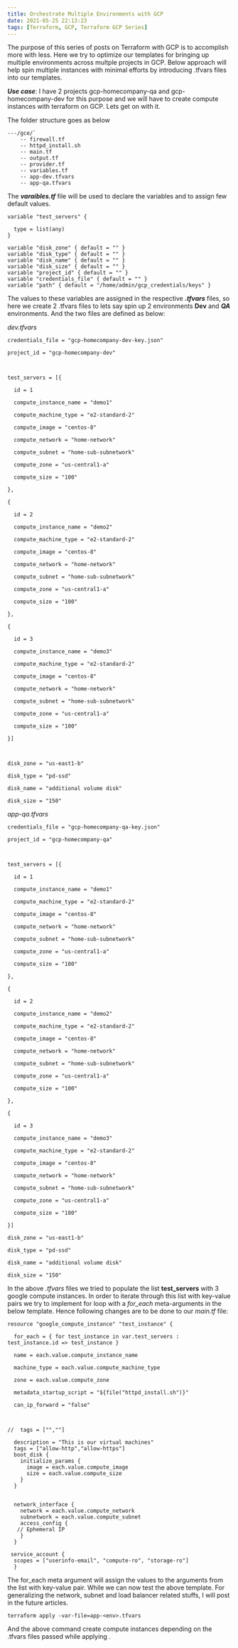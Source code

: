 ```yaml
---
title: Orchestrate Multiple Environments with GCP
date: 2021-05-25 22:13:23
tags: [Terraform, GCP, Terraform GCP Series]
---
```


The purpose of this series of posts on Terraform with GCP is to accomplish more with less.  Here we try to optimize our templates for bringing up multiple environments across multple projects in GCP.  Below approach will help spin multiple instances with minimal efforts by introducing .tfvars files into our templates.

***Use case***: I have 2  projects gcp-homecompany-qa and gcp-homecompany-dev for this purpose and we will have to create compute instances with terraform on GCP. Lets get on with it.



The folder structure goes as below

```
---/gce/`
	-- firewall.tf
	-- httpd_install.sh
	-- main.tf
	-- output.tf
	-- provider.tf
	-- variables.tf
	-- app-dev.tfvars
    -- app-qa.tfvars
```

The ***varaibles.tf*** file will be used to declare the variables and to assign few default values.

```
variable "test_servers" { 

  type = list(any) 
}

variable "disk_zone" { default = "" }
variable "disk_type" { default = "" }
variable "disk_name" { default = "" }
variable "disk_size" { default = "" }
variable "project_id" { default = "" }
variable "credentials_file" { default = "" }
variable "path" { default = "/home/admin/gcp_credentials/keys" }
```



The values to these variables are assigned in the respective ***.tfvars*** files, so here we create 2 .tfvars files to lets say spin up 2 environments **Dev** and ***QA*** environments. And the two files are defined as below:

*dev.tfvars* 

```
credentials_file = "gcp-homecompany-dev-key.json"

project_id = "gcp-homecompany-dev"



test_servers = [{

  id = 1

  compute_instance_name = "demo1"

  compute_machine_type = "e2-standard-2"

  compute_image = "centos-8"

  compute_network = "home-network"

  compute_subnet = "home-sub-subnetwork"

  compute_zone = "us-central1-a"

  compute_size = "100"

},

{

  id = 2

  compute_instance_name = "demo2"

  compute_machine_type = "e2-standard-2"

  compute_image = "centos-8"

  compute_network = "home-network"

  compute_subnet = "home-sub-subnetwork"

  compute_zone = "us-central1-a"

  compute_size = "100"

},

{

  id = 3

  compute_instance_name = "demo3"

  compute_machine_type = "e2-standard-2"

  compute_image = "centos-8"

  compute_network = "home-network"

  compute_subnet = "home-sub-subnetwork"

  compute_zone = "us-central1-a"

  compute_size = "100"

}]



disk_zone = "us-east1-b"

disk_type = "pd-ssd"

disk_name = "additional volume disk"

disk_size = "150"
```



*app-qa.tfvars*

```
credentials_file = "gcp-homecompany-qa-key.json"

project_id = "gcp-homecompany-qa"



test_servers = [{

  id = 1

  compute_instance_name = "demo1"

  compute_machine_type = "e2-standard-2"

  compute_image = "centos-8"

  compute_network = "home-network"

  compute_subnet = "home-sub-subnetwork"

  compute_zone = "us-central1-a"

  compute_size = "100"

},

{

  id = 2

  compute_instance_name = "demo2"

  compute_machine_type = "e2-standard-2"

  compute_image = "centos-8"

  compute_network = "home-network"

  compute_subnet = "home-sub-subnetwork"

  compute_zone = "us-central1-a"

  compute_size = "100"

},

{

  id = 3

  compute_instance_name = "demo3"

  compute_machine_type = "e2-standard-2"

  compute_image = "centos-8"

  compute_network = "home-network"

  compute_subnet = "home-sub-subnetwork"

  compute_zone = "us-central1-a"

  compute_size = "100"

}]

disk_zone = "us-east1-b"

disk_type = "pd-ssd"

disk_name = "additional volume disk"

disk_size = "150"
```



In the above *.tfvars* files we tried to populate the list **test_servers** with 3 google compute instances. In order to iterate through this list with key-value pairs we try to implement for loop with a *for_each* meta-arguments in the below template. Hence following changes are to be done to our *main.tf* file:



```
resource "google_compute_instance" "test_instance" {

  for_each = { for test_instance in var.test_servers : test_instance.id => test_instance }

  name = each.value.compute_instance_name

  machine_type = each.value.compute_machine_type

  zone = each.value.compute_zone

  metadata_startup_script = "${file("httpd_install.sh")}" 

  can_ip_forward = "false"



//  tags = ["",""]

  description = "This is our virtual machines"
  tags = ["allow-http","allow-https"]
  boot_disk {
    initialize_params {
      image = each.value.compute_image
      size = each.value.compute_size
    }
  }


  network_interface {
    network = each.value.compute_network
    subnetwork = each.value.compute_subnet
    access_config {
   // Ephemeral IP
    }
  }

 service_account {
  scopes = ["userinfo-email", "compute-ro", "storage-ro"]
  }
```

The for_each meta argument will assign the values to the arguments from the list with key-value pair. While we can now test the above  template. For generalizing the network, subnet and load balancer related stuffs, I will post in the future articles.



`terraform apply -var-file=app-<env>.tfvars`



And the above command create compute instances depending on the .tfvars files passed while applying .
